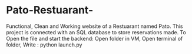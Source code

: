 # Pato-Restuarant-
Functional, Clean and Working website of a Restuarant named Pato. This project is connected with an SQL database to store reservations made. To Open the file and start the backend: Open folder in VM, Open terminal of folder, Write : python launch.py
